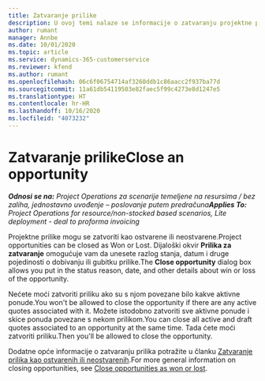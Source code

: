 ```yaml
---
title: Zatvaranje prilike
description: U ovoj temi nalaze se informacije o zatvaranju projektne prilike.
author: rumant
manager: Annbe
ms.date: 10/01/2020
ms.topic: article
ms.service: dynamics-365-customerservice
ms.reviewer: kfend
ms.author: rumant
ms.openlocfilehash: 06c6f06754714af3260ddb1c86aacc2f937ba77d
ms.sourcegitcommit: 11a61db54119503e82faec5f99c4273e8d1247e5
ms.translationtype: HT
ms.contentlocale: hr-HR
ms.lasthandoff: 10/16/2020
ms.locfileid: "4073232"
---
```

# <a name="close-an-opportunity"></a><span data-ttu-id="01391-103">Zatvaranje prilike</span><span class="sxs-lookup"><span data-stu-id="01391-103">Close an opportunity</span></span>

<span data-ttu-id="01391-104">_**Odnosi se na:** Project Operations za scenarije temeljene na resursima / bez zaliha, jednostavno uvođenje – poslovanje putem predračuna_</span><span class="sxs-lookup"><span data-stu-id="01391-104">_**Applies To:** Project Operations for resource/non-stocked based scenarios, Lite deployment - deal to proforma invoicing_</span></span>

<span data-ttu-id="01391-105">Projektne prilike mogu se zatvoriti kao ostvarene ili neostvarene.</span><span class="sxs-lookup"><span data-stu-id="01391-105">Project opportunities can be closed as Won or Lost.</span></span> <span data-ttu-id="01391-106">Dijaloški okvir **Prilika za zatvaranje** omogućuje vam da unesete razlog stanja, datum i druge pojedinosti o dobivanju ili gubitku prilike.</span><span class="sxs-lookup"><span data-stu-id="01391-106">The **Close opportunity** dialog box allows you put in the status reason, date, and other details about win or loss of the opportunity.</span></span>

<span data-ttu-id="01391-107">Nećete moći zatvoriti priliku ako su s njom povezane bilo kakve aktivne ponude.</span><span class="sxs-lookup"><span data-stu-id="01391-107">You won't be allowed to close the opportunity if there are any active quotes associated with it.</span></span> <span data-ttu-id="01391-108">Možete istodobno zatvoriti sve aktivne ponude i skice ponuda povezane s nekom prilikom.</span><span class="sxs-lookup"><span data-stu-id="01391-108">You can close all active and draft quotes associated to an opportunity at the same time.</span></span> <span data-ttu-id="01391-109">Tada ćete moći zatvoriti priliku.</span><span class="sxs-lookup"><span data-stu-id="01391-109">Then you'll be allowed to close the opportunity.</span></span>

<span data-ttu-id="01391-110">Dodatne opće informacije o zatvaranju prilika potražite u članku [Zatvaranje prilika kao ostvarenih ili neostvarenih](https://docs.microsoft.com/dynamics365/sales-enterprise/close-opportunity-won-lost-sales).</span><span class="sxs-lookup"><span data-stu-id="01391-110">For more general information on closing opportunities, see [Close opportunities as won or lost](https://docs.microsoft.com/dynamics365/sales-enterprise/close-opportunity-won-lost-sales).</span></span>
